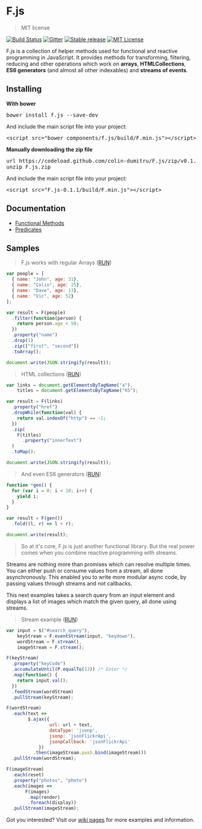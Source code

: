 # F.js
> MIT license

[![Build Status](https://travis-ci.org/colin-dumitru/F.js.svg)](https://travis-ci.org/colin-dumitru/F.js)
[![Gitter](https://badges.gitter.im/Join%20Chat.svg)](https://gitter.im/colin-dumitru/F.js?utm_source=badge&utm_medium=badge&utm_campaign=pr-badge&utm_content=badge)
[![Stable release](https://img.shields.io/bower/v/f.js.svg)](http://bower.io/search/?q=f.js)
[![MIT License](https://img.shields.io/badge/license-MIT-blue.svg)](https://github.com/colin-dumitru/F.js/blob/master/LICENSE)



F.js is a collection of helper methods used for functional and reactive programming
in JavaScript. It provides methods for transforming, filtering, reducing and
other operations which work on **arrays**, **HTMLCollections**, **ES6
generators** (and almost all other indexables) and **streams of events**.

## Installing

**With bower**
<pre>
bower install f.js --save-dev
</pre>

And include the main script file into your project:
<pre>
&lt;script src="bower_components/f.js/build/F.min.js"&gt;&lt;/script&gt;
</pre>

**Manually downloading the zip file**
<pre>
url https://codeload.github.com/colin-dumitru/F.js/zip/v0.1.1 -o F.js.zip
unzip F.js.zip
</pre>

And include the main script file into your project:
<pre>
&lt;script src="F.js-0.1.1/build/F.min.js"&gt;&lt;/script&gt;
</pre>

## Documentation
* [Functional Methods](https://github.com/colin-dumitru/F.js/wiki/Functional)
* [Predicates](https://github.com/colin-dumitru/F.js/wiki/Predicates)

## Samples

> F.js works with regular Arrays ([RUN](http://codepen.io/colin-dumitru/pen/GgNNmE))

```JavaScript
var people = [
  { name: "John", age: 31},
  { name: "Colin", age: 25},
  { name: "Dave", age: 13},
  { name: "Vic", age: 52}
];

var result = F(people)
  .filter(function(person) {
    return person.age < 50;
  })
  .property("name")
  .drop(1)
  .zip(["first", "second"])
  .toArray();

document.write(JSON.stringify(result));
```

> HTML collections ([RUN](http://codepen.io/colin-dumitru/pen/xbRRYw))

```JavaScript
var links = document.getElementsByTagName("a"),
    titles = document.getElementsByTagName("h5");

var result = F(links)
  .property("href")
  .dropWhile(function(val) {
    return val.indexOf("http") == -1;
  })
  .zip(
    F(titles)
      .property("innerText")
  )
  .toMap();

document.write(JSON.stringify(result));
```

> And even ES6 generators ([RUN](http://codepen.io/colin-dumitru/pen/xbRRjZ))

```JavaScript
function *gen() {
  for (var i = 0; i < 10; i++) {
    yield i;
  }
}

var result = F(gen())
  .fold((l, r) => l + r);

document.write(result);
```

> So at it's core, F.js is just another functional library. But the real power comes when you combine reactive programming with streams.

Streams are nothing more than promises which can resolve multiple times. You can either push or consume values from a stream, all done asynchronously. This enabled you to write more modular async code, by passing values through streams and not callbacks.

This next examples takes a search query from an input element and displays a list of images which match the given query, all done using streams.

> Stream example ([RUN](http://codepen.io/colin-dumitru/pen/XJNNPJ))

```JavaScript
var input = $("#search_query"),
    keyStream = F.eventStream(input, "keydown"),
    wordStream = F.stream(),
    imageStream = F.stream();

F(keyStream)
  .property("keyCode")
  .accumulateUntil(P.equalTo(13)) /* Enter */
  .map(function() {
    return input.val();
  })
  .feedStream(wordStream)
  .pullStream(keyStream);

F(wordStream)
  .each(text =>
        $.ajax({
                url: url + text,
                dataType: 'jsonp',
                jsonp: 'jsonFlickrApi',
                jsonpCallback: 'jsonFlickrApi'
            })
          .then(imageStream.push.bind(imageStream)))
  .pullStream(wordStream);

F(imageStream)
  .each(reset)
  .property("photos", "photo")
  .each(images =>
       F(images)
        .map(render)
        .foreach(display))
  .pullStream(imageStream);
```

Got you interested? Visit our [wiki pages](https://github.com/colin-dumitru/F.js/wiki) for more examples and information.
